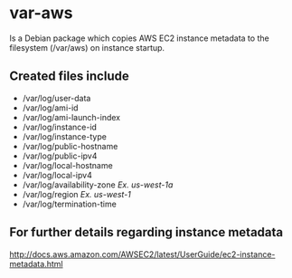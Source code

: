 # var-aws
Is a Debian package which copies AWS EC2 instance metadata to the filesystem (/var/aws) on instance startup.

## Created files include
- /var/log/user-data
- /var/log/ami-id
- /var/log/ami-launch-index
- /var/log/instance-id
- /var/log/instance-type
- /var/log/public-hostname
- /var/log/public-ipv4
- /var/log/local-hostname
- /var/log/local-ipv4
- /var/log/availability-zone _Ex. us-west-1a_
- /var/log/region _Ex. us-west-1_
- /var/log/termination-time

## For further details regarding instance metadata
http://docs.aws.amazon.com/AWSEC2/latest/UserGuide/ec2-instance-metadata.html

